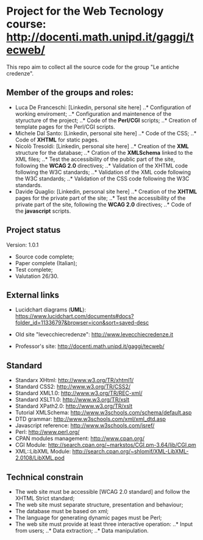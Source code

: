 # Project for the Web Tecnology course: <http://docenti.math.unipd.it/gaggi/tecweb/>

This repo aim to collect all the source code for the group "Le antiche credenze".

## Member of the groups and roles:

* Luca De Franceschi: [Linkedin, personal site here]
	..* Configuration of working enviroment;
	..* Configuration and maintenence of the styructure of the project;
	..* Code of the **Perl/CGI** scripts;
	..* Creation of template pages for the Perl/CGI scripts.
* Michele Dal Santo: [Linkedin, personal site here]
	..* Code of the CSS;
	..* Code of **XHTML** for static pages.
* Nicolò Tresoldi: [Linkedin, personal site here]
	..* Creation of the **XML** structure for the database;
	..* Cration of the **XMLSchema** linked to the XML files;
	..* Test the accessibility of the public part of the site, following the **WCAG 2.0** directives;
	..* Validation of the XHTML code following the W3C standards;
	..* Validation of the XML code following the W3C standards;
	..* Validation of the CSS code following the W3C standards.
* Davide Quaglio: [Linkedin, personal site here]
	..* Creation of the **XHTML** pages for the private part of the site;
	..* Test the accessibility of the private part of the site, following the **WCAG 2.0** directives;
	..* Code of the **javascript** scripts.

## Project status

Version: 1.0.1

* Source code complete;
* Paper complete (Italian);
* Test complete;
* Valutation 26/30.

## External links

* Lucidchart diagrams (**UML**): <https://www.lucidchart.com/documents#docs?folder_id=11336797&browser=icon&sort=saved-desc>

* Old site "levecchiecredenze": <http://www.levecchiecredenze.it>
* Professor's site: <http://docenti.math.unipd.it/gaggi/tecweb/>

## Standard

* Standarx XHtml: <http://www.w3.org/TR/xhtml1/>
* Standard CSS2: <http://www.w3.org/TR/CSS2/>
* Standard XML1.0: <http://www.w3.org/TR/REC-xml/>
* Standard XSLT1.0: <http://www.w3.org/TR/xslt>
* Standard XPath2.0: <http://www.w3.org/TR/xslt>
* Tutorial XMLSchema: <http://www.w3schools.com/schema/default.asp>
* DTD grammar: <http://www.w3schools.com/xml/xml_dtd.asp>
* Javascript reference: <http://www.w3schools.com/jsref/>
* Perl: <http://www.perl.org/>
* CPAN modules management: <http://www.cpan.org/>
* CGI Module: <http://search.cpan.org/~markstos/CGI.pm-3.64/lib/CGI.pm>
* XML::LibXML Module: <http://search.cpan.org/~shlomif/XML-LibXML-2.0108/LibXML.pod>

## Technical constrain

* The web site must be accessible [WCAG 2.0 standard] and follow the XHTML Strict standard;
* The web site must separate structure, presentation and behaviour;
* The database must be based on xml;
* The language for generating dynamic pages must be Perl;
* The web site must provide at least three interactive operation:
  ..* Input from users;
  ..* Data extraction;
  ..* Data manipulation.